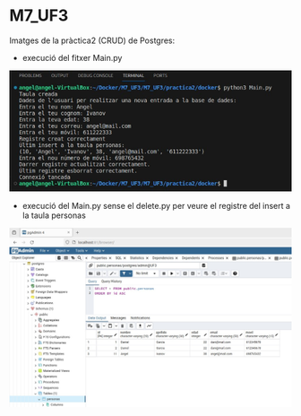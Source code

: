 # M7_UF3

Imatges de la pràctica2 (CRUD) de Postgres:
- execució del fitxer Main.py

![execucio fitxer Main.py](execucio_main.jpg)


- execució del Main.py sense el delete.py per veure el registre del insert a la taula personas

![execucio fitxer Main.py](tabla_personas.jpg)
